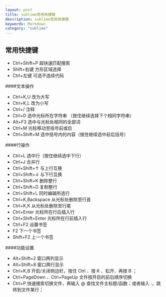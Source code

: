 ```yaml
---
layout: post
title: sublime常用快捷键
description: sublime常用快捷键
keywords: Markdown
category: "sublime"
---
```



## 常用快捷键

- Ctrl+Shift+P 超快速匹配搜索
- Shift+右键 方形区域选择
- Ctrl+左键 可选不连续代码

<!-- more -->

####文本操作

- Ctrl+K,U 改为大写
- Ctrl+K,L 改为小写
- Ctrl+/ 注释
- Ctrl+D 选中光标所在字符串 （按住继续选择下个相同字符串）
- Alt+F3 选中与光标处相同的全部词
- Ctrl+M 光标移动至括号前或后
- Ctrl+Shift+M 选中括号内的内容（按住继续选中前后括号）

####行操作

- Ctrl+L 选中行（按住继续选中下行）
- Ctrl+J 合并行
- Ctrl+Shift+↑ 与上行互换
- Ctrl+Shift+↓ 与下行互换
- Ctrl+Shift+K 删除整行
- Ctrl+Shift+D 复制整行
- Ctrl+Shift+L 同时编辑所选行
- Ctrl+K,Backspace 从光标处删除至行首
- Ctrl+K,K 从光标处删除至行尾
- Ctrl+Enter 光标所在行后插入行
- Ctrl+Shift+Enter 光标所在行前插入行
- Ctrl+F2 设置书签
- F2 下一个书签
- Shift+F2 上一个书签

####功能设置

- Alt+Shift+2 窗口两列显示
- Alt+Shift+8 窗口两行显示
- Ctrl+K,B 开启/关闭侧边栏，按住 Ctrl 、按 K 、松开、再按 B ；
- Ctrl+PageDown 、Ctrl+PageUp 文件按开启的前后顺序切换
- Ctrl+P 快速搜索切换文件，再输入 @ 查找文件主标题/函数；或者输入 :，跳转到文件某行；